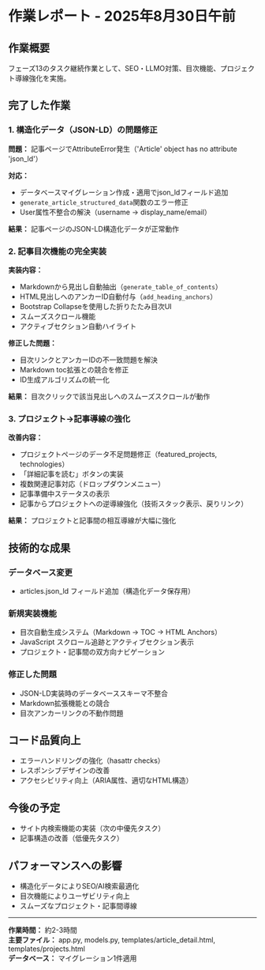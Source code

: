 # 作業レポート - 2025年8月30日午前

## 作業概要
フェーズ13のタスク継続作業として、SEO・LLMO対策、目次機能、プロジェクト導線強化を実施。

## 完了した作業

### 1. 構造化データ（JSON-LD）の問題修正
**問題：** 記事ページでAttributeError発生（'Article' object has no attribute 'json_ld'）

**対応：**
- データベースマイグレーション作成・適用でjson_ldフィールド追加
- `generate_article_structured_data`関数のエラー修正
- User属性不整合の解決（username → display_name/email）

**結果：** 記事ページのJSON-LD構造化データが正常動作

### 2. 記事目次機能の完全実装
**実装内容：**
- Markdownから見出し自動抽出（`generate_table_of_contents`）
- HTML見出しへのアンカーID自動付与（`add_heading_anchors`）
- Bootstrap Collapseを使用した折りたたみ目次UI
- スムーズスクロール機能
- アクティブセクション自動ハイライト

**修正した問題：**
- 目次リンクとアンカーIDの不一致問題を解決
- Markdown toc拡張との競合を修正
- ID生成アルゴリズムの統一化

**結果：** 目次クリックで該当見出しへのスムーズスクロールが動作

### 3. プロジェクト→記事導線の強化
**改善内容：**
- プロジェクトページのデータ不足問題修正（featured_projects, technologies）
- 「詳細記事を読む」ボタンの実装
- 複数関連記事対応（ドロップダウンメニュー）
- 記事準備中ステータスの表示
- 記事からプロジェクトへの逆導線強化（技術スタック表示、戻りリンク）

**結果：** プロジェクトと記事間の相互導線が大幅に強化

## 技術的な成果

### データベース変更
- articles.json_ld フィールド追加（構造化データ保存用）

### 新規実装機能
- 目次自動生成システム（Markdown → TOC → HTML Anchors）
- JavaScript スクロール追跡とアクティブセクション表示
- プロジェクト・記事間の双方向ナビゲーション

### 修正した問題
- JSON-LD実装時のデータベーススキーマ不整合
- Markdown拡張機能との競合
- 目次アンカーリンクの不動作問題

## コード品質向上
- エラーハンドリングの強化（hasattr checks）
- レスポンシブデザインの改善
- アクセシビリティ向上（ARIA属性、適切なHTML構造）

## 今後の予定
- サイト内検索機能の実装（次の中優先タスク）
- 記事構造の改善（低優先タスク）

## パフォーマンスへの影響
- 構造化データによりSEO/AI検索最適化
- 目次機能によりユーザビリティ向上
- スムーズなプロジェクト・記事間導線

---
**作業時間：** 約2-3時間  
**主要ファイル：** app.py, models.py, templates/article_detail.html, templates/projects.html  
**データベース：** マイグレーション1件適用